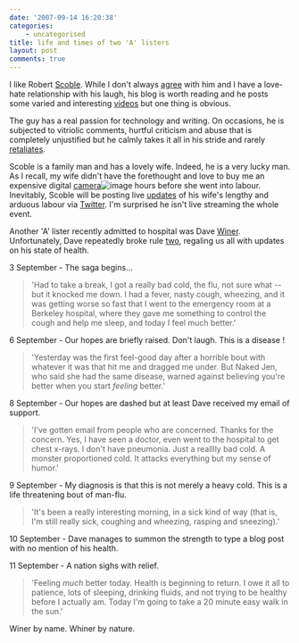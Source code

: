 ```yaml
---
date: '2007-09-14 16:20:38'
categories:
    - uncategorised
title: life and times of two 'A' listers
layout: post
comments: true
---
```

I like Robert [Scoble](http://scobleizer.com/). While I don't always
[agree](http://www.nbrightside.com/blog/2006/07/11/why-england-will-win-the-next-world-cup/)
with him and I have a love-hate relationship with his laugh, his blog is
worth reading and he posts some varied and interesting
[videos](http://www.podtech.net/home/category/editorial/tech/scobleshow/)
but one thing is obvious.

The guy has a real passion for technology and writing. On occasions, he
is subjected to vitriolic comments, hurtful criticism and abuse that is
completely unjustified but he calmly takes it all in his stride and
rarely
[retaliates](http://scobleizer.com/2007/08/29/wired-tired-linkbaiting-i-wish/).

Scoble is a family man and has a lovely wife. Indeed, he is a very lucky
man. As I recall, my wife didn't have the forethought and love to buy me
an expensive digital
[camera](http://www.amazon.co.uk/gp/redirect.html?ie=UTF8&location=http://www.amazon.co.uk/Canon-EOS-Digital-Camera-24-105mm/dp/B000G2O1OS?ie=UTF8&s=electronics&qid=1189755270&sr=8-2&tag=paradiso&linkCode=ur2&camp=1634&creative=6738)![image](http://www.assoc-amazon.co.uk/e/ir?t=paradiso&l=ur2&o=2)
hours before she went into labour. Inevitably, Scoble will be posting
live [updates](http://scobleizer.com/2007/09/13/babys-on-the-way/) of
his wife's lengthy and arduous labour via
[Twitter](http://twitter.com/). I'm surprised he isn't live streaming
the whole event.

Another 'A' lister recently admitted to hospital was Dave
[Winer](http://www.scripting.com/). Unfortunately, Dave repeatedly broke
rule
[two](http://www.nbrightside.com/blog/2006/06/09/7-habits-of-highly-ineffectual-bloggers/),
regaling us all with updates on his state of health.

3 September - The saga begins...
> 'Had to take a break, I got a really bad cold, the flu, not sure what
> -- but it knocked me down. I had a fever, nasty cough, wheezing, and
> it was getting worse so fast that I went to the emergency room at a
> Berkeley hospital, where they gave me something to control the cough
> and help me sleep, and today I feel much better.'

6 September - Our hopes are briefly raised. Don't laugh. This is a
disease !
> 'Yesterday was the first feel-good day after a horrible bout with
> whatever it was that hit me and dragged me under. But Naked Jen, who
> said she had the same disease, warned against believing you're better
> when you start *feeling* better.'

8 September - Our hopes are dashed but at least Dave received my email
of support.
> 'I've gotten email from people who are concerned. Thanks for the
> concern. Yes, I have seen a doctor, even went to the hospital to get
> chest x-rays. I don't have pneumonia. Just a realllly bad cold. A
> monster proportioned cold. It attacks everything but my sense of
> humor.'

9 September - My diagnosis is that this is not merely a heavy cold. This
is a life threatening bout of man-flu.
> 'It's been a really interesting morning, in a sick kind of way (that
> is, I'm still really sick, coughing and wheezing, rasping and
> sneezing).'

10 September - Dave manages to summon the strength to type a blog post
with no mention of his health.

11 September - A nation sighs with relief.
> 'Feeling *much* better today. Health is beginning to return. I owe it
> all to patience, lots of sleeping, drinking fluids, and not trying to
> be healthy before I actually am. Today I'm going to take a 20 minute
> easy walk in the sun.'

Winer by name. Whiner by nature.
